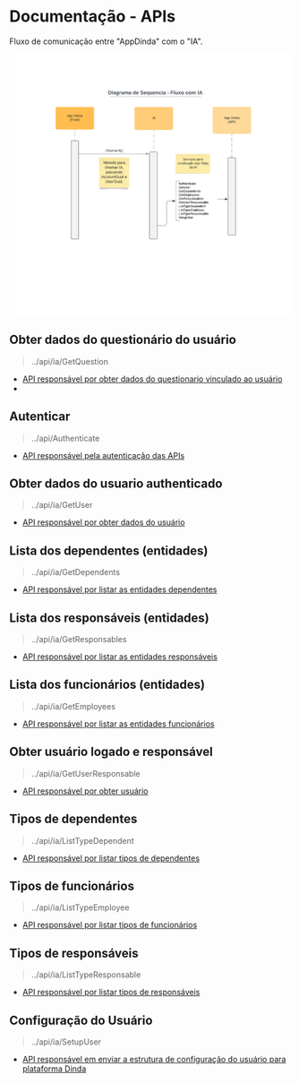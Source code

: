 
# Documentação - APIs

Fluxo de comunicação entre "AppDinda" com o "IA".

![Diagrama](https://github.com/Dinda-TI/api_documentation/blob/main/diagram_sequence2.png?raw=true)



## Obter dados do questionário do usuário 
> ../api/ia/GetQuestion
- [API responsável por obter dados do questionario vinculado ao usuário](getQuestion.md)
- 
## Autenticar
> ../api/Authenticate
- [API responsável pela autenticação das APIs](authenticate.md)

## Obter dados do usuario authenticado 
> ../api/ia/GetUser
- [API responsável por obter dados do usuário](getUser.md)

## Lista dos dependentes (entidades)
> ../api/ia/GetDependents
- [API responsável por listar as entidades dependentes](getDependents.md)

## Lista dos responsáveis (entidades)
> ../api/ia/GetResponsables
- [API responsável por listar as entidades responsáveis](getResponsables.md)

## Lista dos funcionários (entidades)
> ../api/ia/GetEmployees
- [API responsável por listar as entidades funcionários](getEmployees.md)

## Obter usuário logado e responsável
> ../api/ia/GetUserResponsable
- [API responsável por obter usuário](getUserResponsable.md)

## Tipos de dependentes
> ../api/ia/ListTypeDependent
- [API responsável por listar tipos de dependentes](listTypeDependent.md)

## Tipos de funcionários
> ../api/ia/ListTypeEmployee
- [API responsável por listar tipos de funcionários](listTypeEmployee.md)

## Tipos de responsáveis
> ../api/ia/ListTypeResponsable
- [API responsável por listar tipos de responsáveis](listTypeResponsable.md)
  
## Configuração do Usuário
> ../api/ia/SetupUser
- [API responsável em enviar a estrutura de configuração do usuário para plataforma Dinda](setupuser.md)


